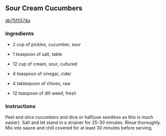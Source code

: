 ## Sour Cream Cucumbers

[db75f5574a](http://www.food.com/recipe/sour-cream-cucumbers-368152)

### Ingredients

 - 2 cup of pickles, cucumber, sour

 - 1 teaspoon of salt, table

 - 12 cup of cream, sour, cultured

 - 4 teaspoon of vinegar, cider

 - 4 tablespoon of chives, raw

 - 12 teaspoon of dill weed, fresh

### Instructions

Peel and slice cucumbers and dice or half(use seedless as this is much easier). Salt and let stand in a strainer for 25-30 minutes. Rinse thoroughly. Mix into sauce and chill covered for at least 30 minutes before serving.